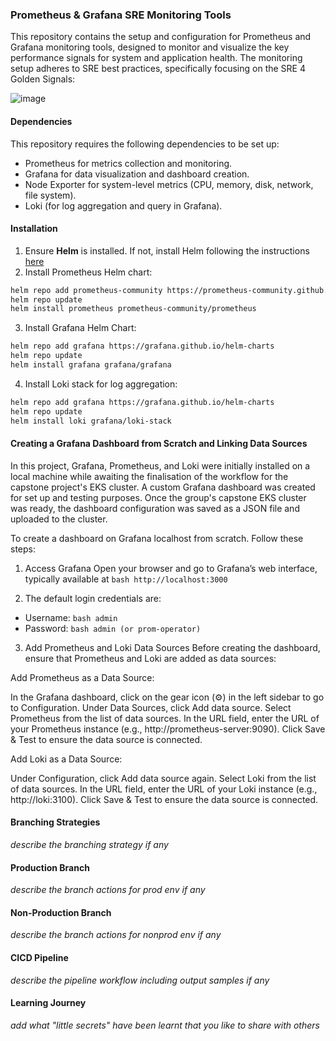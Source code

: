 ### Prometheus & Grafana SRE Monitoring Tools
This repository contains the setup and configuration for Prometheus and Grafana monitoring tools, designed to monitor and visualize the key performance signals for system and application health. The monitoring setup adheres to SRE best practices, specifically focusing on the SRE 4 Golden Signals: 

![image](https://github.com/user-attachments/assets/cdead711-a757-4277-8c0d-1714588aae81)

#### Dependencies
This repository requires the following dependencies to be set up:
- Prometheus for metrics collection and monitoring.
- Grafana for data visualization and dashboard creation.
- Node Exporter for system-level metrics (CPU, memory, disk, network, file system).
- Loki (for log aggregation and query in Grafana).

#### **Installation** 
1. Ensure **Helm** is installed. If not, install Helm following the instructions [here](https://helm.sh/docs/intro/install/)
2. Install Prometheus Helm chart:
```bash
helm repo add prometheus-community https://prometheus-community.github.io/helm-charts
helm repo update
helm install prometheus prometheus-community/prometheus
```
3. Install Grafana Helm Chart:
```bash
helm repo add grafana https://grafana.github.io/helm-charts
helm repo update
helm install grafana grafana/grafana
```
4. Install Loki stack for log aggregation:
```bash
helm repo add grafana https://grafana.github.io/helm-charts
helm repo update
helm install loki grafana/loki-stack
```


#### Creating a Grafana Dashboard from Scratch and Linking Data Sources
In this project, Grafana, Prometheus, and Loki were initially installed on a local machine while awaiting the finalisation of the workflow for the capstone project's EKS cluster. A custom Grafana dashboard was created for set up and testing purposes. Once the group's capstone EKS cluster was ready, the dashboard configuration was saved as a JSON file and uploaded to the cluster.

To create a dashboard on Grafana localhost from scratch. Follow these steps:

1. Access Grafana
Open your browser and go to Grafana’s web interface, typically available at
```bash http://localhost:3000```

3. The default login credentials are:

- Username: ```bash admin```
- Password: ```bash admin (or prom-operator)```


3. Add Prometheus and Loki Data Sources
Before creating the dashboard, ensure that Prometheus and Loki are added as data sources:

Add Prometheus as a Data Source:

In the Grafana dashboard, click on the gear icon (⚙️) in the left sidebar to go to Configuration.
Under Data Sources, click Add data source.
Select Prometheus from the list of data sources.
In the URL field, enter the URL of your Prometheus instance (e.g., http://prometheus-server:9090).
Click Save & Test to ensure the data source is connected.

Add Loki as a Data Source:

Under Configuration, click Add data source again.
Select Loki from the list of data sources.
In the URL field, enter the URL of your Loki instance (e.g., http://loki:3100).
Click Save & Test to ensure the data source is connected.

#### Branching Strategies
_describe the branching strategy if any_
#### Production Branch
_describe the branch actions for prod env if any_
#### Non-Production Branch
_describe the branch actions for nonprod env if any_
#### CICD Pipeline
_describe the pipeline workflow including output samples if any_
#### Learning Journey
_add what "little secrets" have been learnt that you like to share with others_ 

